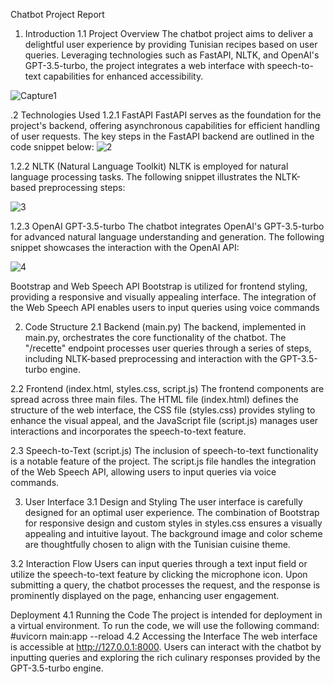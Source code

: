 
Chatbot Project Report
1. Introduction
1.1 Project Overview
The chatbot project aims to deliver a delightful user experience by providing Tunisian recipes based on user queries.
Leveraging technologies such as FastAPI, NLTK, and OpenAI's GPT-3.5-turbo, the project integrates a web interface with speech-to-text capabilities for enhanced accessibility.

![Capture1](https://github.com/bachbech/projet_chatbot/assets/122736683/f21a717d-8047-44d7-a24b-309800e0cde6)


.2 Technologies Used
1.2.1 FastAPI
FastAPI serves as the foundation for the project's backend, offering asynchronous capabilities for efficient handling of user requests. 
The key steps in the FastAPI backend are outlined in the code snippet below:
![2](https://github.com/bachbech/projet_chatbot/assets/122736683/5d41f705-9b0d-451a-84ea-3fc0fac5b84c)

1.2.2 NLTK (Natural Language Toolkit)
NLTK is employed for natural language processing tasks. The following snippet illustrates the NLTK-based preprocessing steps:


![3](https://github.com/bachbech/projet_chatbot/assets/122736683/8ee5e003-0f4c-4067-baa4-0d8cfda5dfdb)

1.2.3 OpenAI GPT-3.5-turbo
The chatbot integrates OpenAI's GPT-3.5-turbo for advanced natural language understanding and generation. 
The following snippet showcases the interaction with the OpenAI API:

![4](https://github.com/bachbech/projet_chatbot/assets/122736683/8bc1d29f-5b05-4217-9748-38d1ad150b9b)


Bootstrap and Web Speech API
Bootstrap is utilized for frontend styling, providing a responsive and visually appealing interface. 
The integration of the Web Speech API enables users to input queries using voice commands

2. Code Structure
2.1 Backend (main.py)
The backend, implemented in main.py, orchestrates the core functionality of the chatbot.
The "/recette" endpoint processes user queries through a series of steps, including NLTK-based preprocessing and interaction with the GPT-3.5-turbo engine.

2.2 Frontend (index.html, styles.css, script.js)
The frontend components are spread across three main files. 
The HTML file (index.html) defines the structure of the web interface, the CSS file (styles.css) provides styling to enhance the visual appeal, and the JavaScript file (script.js) manages user interactions and incorporates the speech-to-text feature.

2.3 Speech-to-Text (script.js)
The inclusion of speech-to-text functionality is a notable feature of the project.
The script.js file handles the integration of the Web Speech API, allowing users to input queries via voice commands.

3. User Interface
3.1 Design and Styling
The user interface is carefully designed for an optimal user experience.
The combination of Bootstrap for responsive design and custom styles in styles.css ensures a visually appealing and intuitive layout. The background image and color scheme are thoughtfully chosen to align with the Tunisian cuisine theme.

3.2 Interaction Flow
Users can input queries through a text input field or utilize the speech-to-text feature by clicking the microphone icon.
Upon submitting a query, the chatbot processes the request, and the response is prominently displayed on the page, enhancing user engagement.

 Deployment
4.1 Running the Code
The project is intended for deployment in a virtual environment. To run the code, we will use the following command:
#uvicorn main:app --reload
4.2 Accessing the Interface
The web interface is accessible at http://127.0.0.1:8000. Users can interact with the chatbot by inputting queries and exploring the rich culinary responses provided by the GPT-3.5-turbo engine.



